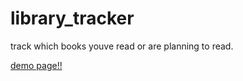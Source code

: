 # library_tracker
 track which books youve read or are planning to read.
 
[demo page!!](https://jakebareng.github.io/library_tracker/)
